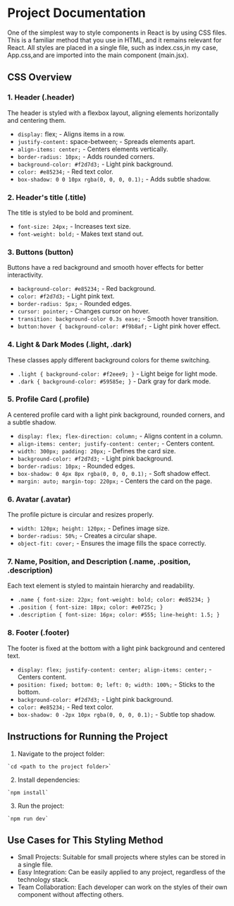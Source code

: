 # Project Documentation

One of the simplest way to style components in React is by using CSS files. This is a familiar method that you use in HTML, and it remains relevant for React. All styles are placed in a single file, such as index.css,in my case, App.css,and are imported into the main component (main.jsx).

## CSS Overview

### 1. Header (.header)
The header is styled with a flexbox layout, aligning elements horizontally and centering them. 

   * `display:` flex; - Aligns items in a row.
   *  `justify-content:` space-between; - Spreads elements apart.
   *  `align-items: center;` - Centers elements vertically.
   *  `border-radius: 10px;` - Adds rounded corners.
   *  `background-color: #f2d7d3;` - Light pink background.
   *  `color: #e85234;` - Red text color.
   *  `box-shadow: 0 0 10px rgba(0, 0, 0, 0.1);` - Adds subtle shadow.

### 2. Header's title (.title)
The title is styled to be bold and prominent.

  * `font-size: 24px;` - Increases text size.
  * `font-weight: bold;` - Makes text stand out.

### 3. Buttons (button)
Buttons have a red background and smooth hover effects for better interactivity.

  * `background-color: #e85234;` - Red background.
  * `color: #f2d7d3;` - Light pink text.
  * `border-radius: 5px;` - Rounded edges.
  * `cursor: pointer;` - Changes cursor on hover.
  * `transition: background-color 0.3s ease;` - Smooth hover transition.
  * `button:hover { background-color: #f9b8af;` - Light pink hover effect.


### 4. Light & Dark Modes (.light, .dark)
These classes apply different background colors for theme switching.

  * `.light { background-color: #f2eee9; }` - Light beige for light mode.
  * `.dark { background-color: #59585e; }` - Dark gray for dark mode.


### 5. Profile Card (.profile)
A centered profile card with a light pink background, rounded corners, and a subtle shadow.

  * `display: flex; flex-direction: column;` - Aligns content in a column.
  * `align-items: center; justify-content: center;` - Centers content.
  * `width: 300px; padding: 20px;` - Defines the card size.
  * `background-color: #f2d7d3;` - Light pink background.
  * `border-radius: 10px;` - Rounded edges.
  * `box-shadow: 0 4px 8px rgba(0, 0, 0, 0.1);` - Soft shadow effect.
  * `margin: auto; margin-top: 220px;` - Centers the card on the page.


### 6. Avatar (.avatar)
The profile picture is circular and resizes properly.

  * `width: 120px; height: 120px;` - Defines image size.
  * `border-radius: 50%;` - Creates a circular shape.
  * `object-fit: cover;` - Ensures the image fills the space correctly.


### 7. Name, Position, and Description (.name, .position, .description)
Each text element is styled to maintain hierarchy and readability.

  * `.name { font-size: 22px; font-weight: bold; color: #e85234; }`
  * `.position { font-size: 18px; color: #e0725c; }`
  * `.description { font-size: 16px; color: #555; line-height: 1.5; }`

### 8. Footer (.footer)
The footer is fixed at the bottom with a light pink background and centered text.

  * `display: flex; justify-content: center; align-items: center;` - Centers content.
  * `position: fixed; bottom: 0; left: 0; width: 100%;` - Sticks to the bottom.
  * `background-color: #f2d7d3;` - Light pink background.
  * `color: #e85234;` - Red text color.
  * `box-shadow: 0 -2px 10px rgba(0, 0, 0, 0.1);` - Subtle top shadow.

## Instructions for Running the Project

  1. Navigate to the project folder:

    `cd <path to the project folder>`

  2. Install dependencies:

    `npm install`
    
  3. Run the project:

    `npm run dev`

## Use Cases for This Styling Method

- Small Projects: Suitable for small projects where styles can be stored in a single file.
- Easy Integration: Can be easily applied to any project, regardless of the technology stack.
- Team Collaboration: Each developer can work on the styles of their own component without affecting others.













